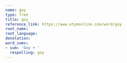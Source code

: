 ```yaml
---
name: goy
type: free
title: goy
reference_link: https://www.etymonline.com/word/goy
root_name: 
root_language: 
denotation: 
word_sums:
- sum: 'Goy + '
  respelling: goy
---
```

